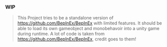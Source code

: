 ### WIP
> This Project tries to be a standalone version of https://github.com/BepInEx/BepInEx with limited features.
> It should be able to load its own gameobject and monobehavoir into a unity game during runtime.
> A lot of code is taken from https://github.com/BepInEx/BepInEx, credit goes to them!